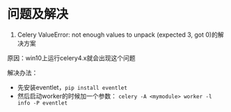 # 问题及解决

1. Celery ValueError: not enough values to unpack (expected 3, got 0)的解决方案

原因：win10上运行celery4.x就会出现这个问题

解决办法：
- 先安装eventlet，`pip install eventlet`
- 然后启动worker的时候加一个参数：
  `celery -A <mymodule> worker -l info -P eventlet`